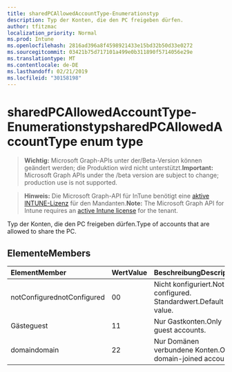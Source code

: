 ```yaml
---
title: sharedPCAllowedAccountType-Enumerationstyp
description: Typ der Konten, die den PC freigeben dürfen.
author: tfitzmac
localization_priority: Normal
ms.prod: Intune
ms.openlocfilehash: 2816ad396a8f4598921433e15bd32b50d33e0272
ms.sourcegitcommit: 03421b75d717101a499e0b311890f5714056e29e
ms.translationtype: MT
ms.contentlocale: de-DE
ms.lasthandoff: 02/21/2019
ms.locfileid: "30158198"
---
```

# <a name="sharedpcallowedaccounttype-enum-type"></a><span data-ttu-id="b7316-103">sharedPCAllowedAccountType-Enumerationstyp</span><span class="sxs-lookup"><span data-stu-id="b7316-103">sharedPCAllowedAccountType enum type</span></span>

> <span data-ttu-id="b7316-104">**Wichtig:** Microsoft Graph-APIs unter der/Beta-Version können geändert werden; die Produktion wird nicht unterstützt.</span><span class="sxs-lookup"><span data-stu-id="b7316-104">**Important:** Microsoft Graph APIs under the /beta version are subject to change; production use is not supported.</span></span>

> <span data-ttu-id="b7316-105">**Hinweis:** Die Microsoft Graph-API für InTune benötigt eine [aktive INTUNE-Lizenz](https://go.microsoft.com/fwlink/?linkid=839381) für den Mandanten.</span><span class="sxs-lookup"><span data-stu-id="b7316-105">**Note:** The Microsoft Graph API for Intune requires an [active Intune license](https://go.microsoft.com/fwlink/?linkid=839381) for the tenant.</span></span>

<span data-ttu-id="b7316-106">Typ der Konten, die den PC freigeben dürfen.</span><span class="sxs-lookup"><span data-stu-id="b7316-106">Type of accounts that are allowed to share the PC.</span></span>

## <a name="members"></a><span data-ttu-id="b7316-107">Elemente</span><span class="sxs-lookup"><span data-stu-id="b7316-107">Members</span></span>
|<span data-ttu-id="b7316-108">Element</span><span class="sxs-lookup"><span data-stu-id="b7316-108">Member</span></span>|<span data-ttu-id="b7316-109">Wert</span><span class="sxs-lookup"><span data-stu-id="b7316-109">Value</span></span>|<span data-ttu-id="b7316-110">Beschreibung</span><span class="sxs-lookup"><span data-stu-id="b7316-110">Description</span></span>|
|:---|:---|:---|
|<span data-ttu-id="b7316-111">notConfigured</span><span class="sxs-lookup"><span data-stu-id="b7316-111">notConfigured</span></span>|<span data-ttu-id="b7316-112">0</span><span class="sxs-lookup"><span data-stu-id="b7316-112">0</span></span>|<span data-ttu-id="b7316-113">Nicht konfiguriert.</span><span class="sxs-lookup"><span data-stu-id="b7316-113">Not configured.</span></span> <span data-ttu-id="b7316-114">Standardwert.</span><span class="sxs-lookup"><span data-stu-id="b7316-114">Default value.</span></span>|
|<span data-ttu-id="b7316-115">Gäste</span><span class="sxs-lookup"><span data-stu-id="b7316-115">guest</span></span>|<span data-ttu-id="b7316-116">1</span><span class="sxs-lookup"><span data-stu-id="b7316-116">1</span></span>|<span data-ttu-id="b7316-117">Nur Gastkonten.</span><span class="sxs-lookup"><span data-stu-id="b7316-117">Only guest accounts.</span></span>|
|<span data-ttu-id="b7316-118">domain</span><span class="sxs-lookup"><span data-stu-id="b7316-118">domain</span></span>|<span data-ttu-id="b7316-119">2</span><span class="sxs-lookup"><span data-stu-id="b7316-119">2</span></span>|<span data-ttu-id="b7316-120">Nur Domänen verbundene Konten.</span><span class="sxs-lookup"><span data-stu-id="b7316-120">Only domain-joined accounts.</span></span>|




